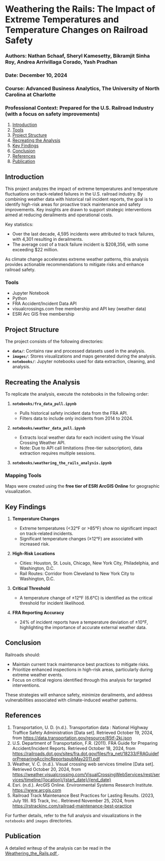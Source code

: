# Weathering the Rails: The Impact of Extreme Temperatures and Temperature Changes on Railroad Safety

### Authors: Nathan Schaaf, Sheryl Kamesetty, Bikramjit Sinha Roy, Andrea Arrivillaga Corado, Yash Pradhan   
### Date: December 10, 2024  
### Course: Advanced Business Analytics, The University of North Carolina at Charlotte  
### Professional Context: Prepared for the U.S. Railroad Industry (with a focus on safety improvements)


<!-- Table of Contents -->
1. [Introduction](##introduction)
2. [Tools](##tools)
3. [Project Structure](##project-structure)  
4. [Recreating the Analysis](##recreating-the-analysis)  
5. [Key Findings](##key-findings)  
6. [Conclusion](##conclusion)  
7. [References](##references)
8. [Publication](##publication)


<!-- Introduction -->
## Introduction
This project analyzes the impact of extreme temperatures and temperature fluctuations on track-related failures in the U.S. railroad industry. By combining weather data with historical rail incident reports, the goal is to identify high-risk areas for proactive track maintenance and safety improvements. Key insights are drawn to support strategic interventions aimed at reducing derailments and operational costs.

Key statistics:  
- Over the last decade, 4,595 incidents were attributed to track failures, with 4,301 resulting in derailments.  
- The average cost of a track failure incident is \$208,356, with some exceeding \$22 million.  

As climate change accelerates extreme weather patterns, this analysis provides actionable recommendations to mitigate risks and enhance railroad safety.


<!-- TOOLS -->
### Tools

* Jupyter Notebook
* Python
* FRA Accident/Incident Data API
* visualcrossings.com free membership and API key (weather data)
* ESRI Arc GIS free membership


<!-- Project Structure -->
## Project Structure

The project consists of the following directories:  

- **`data/`**: Contains raw and processed datasets used in the analysis.  
- **`images/`**: Stores visualizations and maps generated during the analysis.  
- **`notebooks/`**: Jupyter notebooks used for data extraction, cleaning, and analysis.


<!-- Recreating the Analysis -->
## Recreating the Analysis

To replicate the analysis, execute the notebooks in the following order:

1. **`notebooks/fra_data_pull.ipynb`**  
   - Pulls historical safety incident data from the FRA API.  
   - Filters data to include only incidents from 2014 to 2024.  

2. **`notebooks/weather_data_pull.ipynb`**  
   - Extracts local weather data for each incident using the Visual Crossing Weather API.  
   - Note: Due to API call limitations (free-tier subscription), data extraction requires multiple sessions.

3. **`notebooks/weathering_the_rails_analysis.ipynb`**

### Mapping Tools
Maps were created using the **free tier of ESRI ArcGIS Online** for geographic visualization.


<!-- Key Findings -->
## Key Findings

1. **Temperature Changes**  
   - Extreme temperatures (<32°F or >85°F) show no significant impact on track-related incidents.  
   - Significant temperature changes (≥12°F) are associated with increased risk.  

2. **High-Risk Locations**  
   - Cities: Houston, St. Louis, Chicago, New York City, Philadelphia, and Washington, D.C.  
   - Rail Routes: Corridor from Cleveland to New York City to Washington, D.C.  

3. **Critical Threshold**  
   - A temperature change of ±12°F (6.6°C) is identified as the critical threshold for incident likelihood.

4. **FRA Reporting Accuracy**  
   - 24% of incident reports have a temperature deviation of ±10°F, highlighting the importance of accurate external weather data.


<!-- Conclusion -->
## Conclusion

Railroads should:  
- Maintain current track maintenance best practices to mitigate risks.  
- Prioritize enhanced inspections in high-risk areas, particularly during extreme weather events.  
- Focus on critical regions identified through this analysis for targeted interventions.  

These strategies will enhance safety, minimize derailments, and address vulnerabilities associated with climate-induced weather patterns.


<!-- References -->
## References

1. Transportation, U. D. (n.d.). Transportation data : National Highway Traffice Safety Administration [Data set]. Retrieved October 19, 2024, from https://data.transportation.gov/resource/85tf-2kj.json  
2. U.S. Department of Transportation, F.R. (2011). FRA Guide for Preparing Accident/Incident Reports. Retrieved October 18, 2024, from https://railroads.dot.gov/sites/fra.dot.gov/files/fra_net/18233/FRAGuideforPreparingAccIncReportspubMay2011.pdf
3. Weather, V. C. (n.d.). Visual crossing web services timeline [Data set]. Retrieved October 20, 2024, from https://weather.visualcrossing.com/VisualCrossingWebServices/rest/services/timeline/{location}/{start_date}/{end_date}
4. Esri. (n.d.). ArcGIS Online. Environmental Systems Research Institute. https://www.arcgis.com
5. Railroad Track Maintenance Best Practices for Lasting Results. (2023, July 19). RS Track, Inc.. Retrieved November 25, 2024, from https://rstrackinc.com/railroad-maintenance-best-practice 


For further details, refer to the full analysis and visualizations in the `notebooks` and `images` directories.

<!-- Publication -->
## Publication

A detailed writeup of the analysis can be read in the [Weathering_the_Rails.pdf ](https://github.com/NRSchaaf/weathering_the_rails/blob/main/Weathering_the_Rails.pdf).
